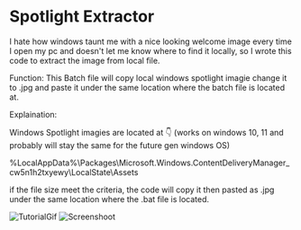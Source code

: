 # Spotlight Extractor 

I hate how windows taunt me with a nice looking welcome image every time I open my pc and doesn't let me know where to find it locally, so I wrote this code to extract the image from local file.


Function:
This Batch file will copy local windows spotlight imagie change it to .jpg and paste it under the same location where the batch file is located at.


Explaination:

Windows Spotlight imagies are located at 👇 (works on windows 10, 11 and probably will stay the same for the future gen windows OS)

%LocalAppData%\Packages\Microsoft.Windows.ContentDeliveryManager_cw5n1h2txyewy\LocalState\Assets

if the file size meet the criteria, the code will copy it then pasted as .jpg under the same location where the .bat file is located.

![TutorialGif](https://github.com/sparklydavid/windows-spotlight-images/blob/main/screenshot/Spotlight.gif)
![Screenshoot](https://user-images.githubusercontent.com/87685038/156715214-5942141f-fc8e-45f6-82bc-b3e67b9d3dd9.png)
